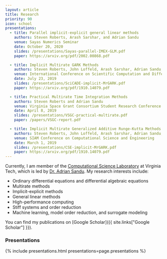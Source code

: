 ```yaml
---
layout: article
title: Research
priority: 90
icon: school
presentations:
  - title: Parallel implicit-explicit general linear methods
    authors: Steven Roberts, Arash Sarshar, and Adrian Sandu
    venue: Sayas Numerics Seminar
    date: October 20, 2020
    slides: /presentations/Sayas-parallel-IMEX-GLM.pdf
    paper: https://arxiv.org/pdf/2002.00868.pdf

  - title: Implicit Multirate GARK Methods
    authors: Steven Roberts, John Loffeld, Arash Sarshar, Adrian Sandu, and Carol Woodward
    venue: International Conference on Scientific Computation and Differential Equations
    date: July 23, 2019
    slides: /presentations/SciCADE-implicit-MrGARK.pdf
    paper: https://arxiv.org/pdf/1910.14079.pdf

  - title: Practical Multirate Time Integration Methods
    authors: Steven Roberts and Adrian Sandu
    venue: Virginia Space Grant Consortium Student Research Conference
    date: April 8, 2019
    slides: /presentations/VSGC-practical-multirate.pdf
    paper: /papers/VSGC-report.pdf

  - title: Implicit Multirate Generalized Additive Runge-Kutta Methods
    authors: Steven Roberts, John Loffeld, Arash Sarshar, Adrian Sandu, and Carol Woodward
    venue: SIAM Conference on Computational Science and Engineering
    date: March 1, 2019
    slides: /presentations/CSE-implicit-MrGARK.pdf
    paper: https://arxiv.org/pdf/1910.14079.pdf
---
```


Currently, I am member of the [Computational Science Laboratory](http://csl.cs.vt.edu/) at Virginia Tech, which is led by [Dr. Adrian Sandu](http://people.cs.vt.edu/asandu/).  My research interests include:

<ul class="browser-default">
  <li>Ordinary differential equations and differential algebraic equations</li>
  <li>Multirate methods</li>
  <li>Implicit-explicit methods</li>
  <li>General linear methods</li>
  <li>High-performance computing</li>
  <li>Stiff systems and order reduction</li>
  <li>Machine learning, model order reduction, and surrogate modeling</li>
</ul>

You can find my publications on [Google Scholar]({{ site.links["Google Scholar"] }}).

### Presentations

{% include presentations.html presentations=page.presentations %}

